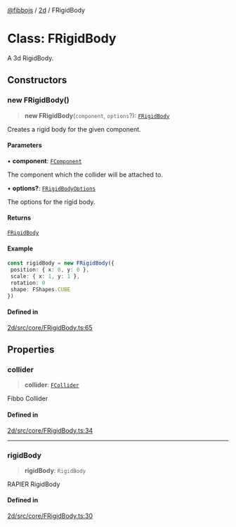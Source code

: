 [@fibbojs](/api/index) / [2d](/api/2d) / FRigidBody

# Class: FRigidBody

A 3d RigidBody.

## Constructors

### new FRigidBody()

> **new FRigidBody**(`component`, `options`?): [`FRigidBody`](FRigidBody.md)

Creates a rigid body for the given component.

#### Parameters

• **component**: [`FComponent`](FComponent.md)

The component which the collider will be attached to.

• **options?**: [`FRigidBodyOptions`](../interfaces/FRigidBodyOptions.md)

The options for the rigid body.

#### Returns

[`FRigidBody`](FRigidBody.md)

#### Example

```ts
const rigidBody = new FRigidBody({
 position: { x: 0, y: 0 },
 scale: { x: 1, y: 1 },
 rotation: 0
 shape: FShapes.CUBE
})
```

#### Defined in

[2d/src/core/FRigidBody.ts:65](https://github.com/fibbojs/fibbo/blob/bc4521390a7de80cd2e57e65854cfa488d5a5f8a/packages/2d/src/core/FRigidBody.ts#L65)

## Properties

### collider

> **collider**: [`FCollider`](FCollider.md)

Fibbo Collider

#### Defined in

[2d/src/core/FRigidBody.ts:34](https://github.com/fibbojs/fibbo/blob/bc4521390a7de80cd2e57e65854cfa488d5a5f8a/packages/2d/src/core/FRigidBody.ts#L34)

***

### rigidBody

> **rigidBody**: `RigidBody`

RAPIER RigidBody

#### Defined in

[2d/src/core/FRigidBody.ts:30](https://github.com/fibbojs/fibbo/blob/bc4521390a7de80cd2e57e65854cfa488d5a5f8a/packages/2d/src/core/FRigidBody.ts#L30)
